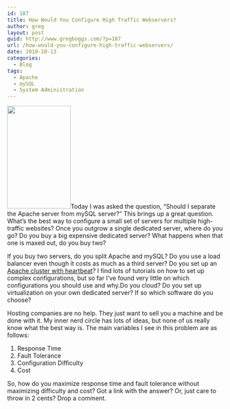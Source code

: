 ```yaml
---
id: 187
title: How Would You Configure High Traffic Webservers?
author: greg
layout: post
guid: http://www.gregboggs.com/?p=187
url: /how-would-you-configure-high-traffic-webservers/
date: 2010-10-13
categories:
  - Blog
tags:
  - Apache
  - mySQL
  - System Administration
---
```

<a rel="attachment wp-att-200" href="http://www.gregboggs.com/how-would-you-configure-high-traffic-webservers/traffic/"><img class="alignleft size-full wp-image-200" title="traffic" src="http://www.gregboggs.com/wp-content/uploads/2010/10/traffic.jpg" alt="" width="148" height="240" /></a>Today I was asked the question, &#8220;Should I separate the Apache server from mySQL server?&#8221; This brings up a great question. What&#8217;s the best way to configure a small set of servers for multiple high-traffic websites? Once you outgrow a single dedicated server, where do you go? Do you buy a big expensive dedicated server? What happens when that one is maxed out, do you buy two?

If you buy two servers, do you split Apache and mySQL? Do you use a load balancer even though it costs as much as a third server? Do you set up an [Apache cluster with heartbeat][1]? I find lots of tutorials on how to set up complex configurations, but so far I&#8217;ve found very little on which configurations you should use and why.Do you cloud? Do you set up virtualization on your own dedicated server? If so which software do you choose?

Hosting companies are no help. They just want to sell you a machine and be done with it. My inner nerd circle has lots of ideas, but none of us really know what the best way is. The main variables I see in this problem are as follows:

  1. Response Time
  2. Fault Tolerance
  3. Configuration Difficulty
  4. Cost

So, how do you maximize response time and fault tolerance without maximizing difficulty and cost? Got a link with the answer? Or, just care to throw in 2 cents? Drop a comment.

 [1]: http://www.howtoforge.com/high_availability_heartbeat_centos
